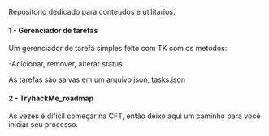 Repositorio dedicado 
para conteudos e utilitarios. 

#### 1 - Gerenciador de tarefas
Um gerenciador de tarefa simples feito com TK com os metodos:

-Adicionar, remover, alterar status. 

As tarefas são salvas em um arquivo json, tasks.json 

#### 2 - TryhackMe_roadmap
As vezes é dificil começar na CFT, então deixo aqui um caminho para você iniciar seu processo. 
